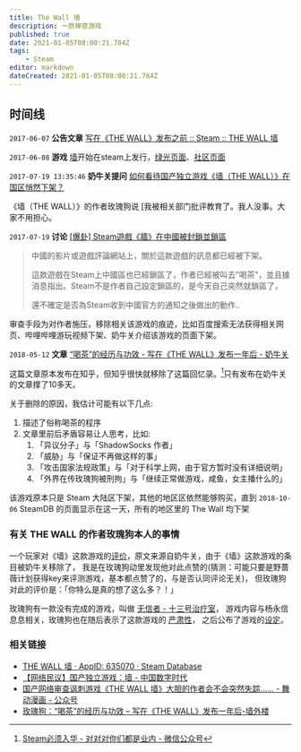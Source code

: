 ```yaml
---
title: The Wall 墙
description: 一款禅意游戏
published: true
date: 2021-01-05T08:00:21.784Z
tags:
    - Steam
editor: markdown
dateCreated: 2021-01-05T08:00:21.784Z
---
```


## 时间线

`2017-06-07` **公告文章** [写在《THE WALL》发布之前 :: Steam :: THE WALL 墙](https://web.archive.org/web/20170615031347/https://steamcommunity.com/games/635070/announcements/detail/1327847269942318705)

`2017-06-08` **游戏** [墙](https://web.archive.org/web/20180330023538/http://store.steampowered.com/app/635070/THE_WALL/)开始在steam上发行，[绿光页面](https://web.archive.org/web/20200419061832/https://steamcommunity.com/sharedfiles/filedetails/?id=909799960)、[社区页面](https://web.archive.org/web/20200419061841/https://steamcommunity.com/app/635070)

`2017-07-19 13:35:46` **奶牛关提问** [如何看待国产独立游戏《墙（THE WALL）》在国区悄然下架？](https://web.archive.org/web/20200419061706/https://cowlevel.net/question/1912997/answer/2198681)

《墙（THE WALL）》的作者玫瑰狗说 [我被相关部门批评教育了。我人没事。大家不用担心。

`2017-07-19` **讨论** [[爆卦] Steam遊戲《牆》在中國被封鎖並鎖區](https://archive.is/WalTd "http://disp.cc/b/163-a9eH")

> 中國的影片或遊戲評論網站上，關於這款遊戲的訊息都已經被下架。
>
> 這款遊戲在Steam上中國區也已經鎖區了，作者已經被叫去"喝茶"，並且據消息指出。Steam不是作者自己設定鎖區的，是今天自己突然就鎖區了，
>
> 還不確定是否為Steam收到中國官方的通知之後做出的動作..

审查手段为对作者施压，移除相关该游戏的痕迹，比如百度搜索无法获得相关网页、哔哩哔哩游玩视频下架、奶牛关介绍该游戏的页面下架。

`2018-05-12` **文章** [“喝茶”的经历与功效 - 写在《THE WALL》发布一年后 - 奶牛关](https://archive.is/mo4fG "https://cowlevel.net/article/1967929")

这篇文章原本发布在知乎，但知乎很快就移除了这篇回忆录。[^twg_rm]只有发布在奶牛关的文章撑了10多天。

关于删除的原因，我估计可能有以下几点:

1. 描述了俗称喝茶的程序
2. 文章里前后矛盾容易让人思考，比如:
   1. 「异议分子」与「ShadowSocks 作者」
   2. 「威胁」与「保证不再做这样的事」
   3. 「攻击国家法规政策」与「对于科学上网，由于官方暂时没有详细说明」
   4. 「外界在传玫瑰狗被刑拘」与「继续正常做游戏，咸鱼，女主播什么的」

[^twg_rm]: [Steam必须入华 - 对对对你们都是业内 - 微信公众号](https://archive.is/81Cvm#19% "https://mp.weixin.qq.com/s?__biz=MzU3NzQ2MTU3NQ%3D%3D&mid=2247484106&idx=1&sn=77abd69531c8105d76625a8da355bc74")

该游戏原本只是 Steam 大陆区下架，其他的地区区依然能够购买，直到 `2018-10-06` SteamDB 的页面显示在这一天，所有的地区里的 The Wall 均下架

### 有关 THE WALL 的作者玫瑰狗本人的事情

一个玩家对《墙》这款游戏的[评价](https://gist.github.com/gledos/720e0b598a5e519bc78bb768a4eb5a17)，原文来源自奶牛关，由于《墙》这款游戏的条目被奶牛关移除了，
我是在玫瑰狗动里发现他对此点赞的(猜测：可能只要是野蔷薇计划获得key来评测游戏，基本都点赞了的，与是否认同评论无关)，
但玫瑰狗对此的评价是：「你特么是真的想了这么多？！」

玫瑰狗有一款没有完成的游戏，叫做 [无信者 - 十三号治疗室](http://archive.is/ZjNCe "https://www.zhihu.com/question/51926893/answer/131915185")，
游戏内容与杨永信息息相关，玫瑰狗也在随后表示了这款游戏的
[严肃性](https://web.archive.org/web/20180524103048/https://cowlevel.net/article/1846170)<!-- (可能是被质疑吃人血馒头，跟风) -->，
之后公布了游戏的[设定](https://web.archive.org/web/20180524103454/https://cowlevel.net/article/1848198)。

### 相关链接

+ [THE WALL 墙 · AppID: 635070 · Steam Database](https://archive.is/ie2Fo "https://steamdb.info/app/635070/")
+ [【网络民议】国产独立游戏：墙 - 中国数字时代](https://web.archive.org/web/20200928111807/https://chinadigitaltimes.net/chinese/2017/06/【网络民议】国产独立游戏：墙/)
+ [国产网络审查讽刺游戏《THE WALL 墙》大胆的作者会不会突然失踪…… - 舞动漫画 - 公众号](https://archive.is/Run3o "https://freewechat.com/a/MzAwNzUyOTEzOQ==/2649772535/2?raw")
+ [玫瑰狗：“喝茶”的经历与功效 – 写在《THE WALL》发布一年后-墙外楼](https://archive.fo/uTFfH "已失效://www.letscorp.net/archives/131048")
